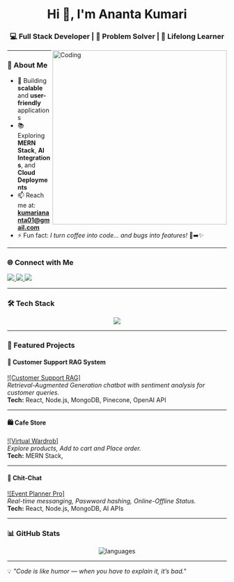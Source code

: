 <h1 align="center">Hi 👋, I'm Ananta Kumari</h1>
<h3 align="center">💻 Full Stack Developer | 🚀 Problem Solver | 🌟 Lifelong Learner</h3>

<img align="right" alt="Coding" width="400" src="https://media.tenor.com/IF2JdxzmyN4AAAAi/coding-girl.gif">

---

### 🌟 About Me  
- 🎯 Building **scalable** and **user-friendly** applications  
- 📚 Exploring **MERN Stack**, **AI Integrations**, and **Cloud Deployments**  
- 📫 Reach me at: **kumariananta01@gmail.com**  
- ⚡ Fun fact: *I turn coffee into code... and bugs into features!* 🐛➡️✨  

---

### 🌐 Connect with Me  
<p align="left">
  <a href="https://linkedin.com/in/ananta-kumari0405" target="blank">
    <img src="https://img.shields.io/badge/LinkedIn-0077B5?style=for-the-badge&logo=linkedin&logoColor=white" />
  </a>
  <a href="https://www.hackerrank.com/kumari_ananta" target="blank">
    <img src="https://img.shields.io/badge/Hackerrank-00EA64?style=for-the-badge&logo=hackerrank&logoColor=white" />
  </a>
  <a href="https://www.leetcode.com/anantakumari_04" target="blank">
    <img src="https://img.shields.io/badge/LeetCode-FFA116?style=for-the-badge&logo=leetcode&logoColor=black" />
  </a>
</p>

---

### 🛠 Tech Stack  
<p align="center">
  <img src="https://skillicons.dev/icons?i=html,css,js,ts,react,nodejs,express,mongodb,python,java,mysql,git,github,figma&perline=8" />
</p>

---

### 📂 Featured Projects  

#### 🚀 Customer Support RAG System  
[![Customer Support RAG]](https://rag-frontend-mauve.vercel.app/)  
*Retrieval-Augmented Generation chatbot with sentiment analysis for customer queries.*  
**Tech:** React, Node.js, MongoDB, Pinecone, OpenAI API  

---

#### 🛍 Cafe Store 
[![Virtual Wardrob]](https://cafe-frontend-sooty.vercel.app/)  
*Explore products, Add to cart and Place order.*  
**Tech:** MERN Stack,   

---

#### 📅 Chit-Chat
[![Event Planner Pro]](https://github.com/anantakumari04/event-planner)  
*Real-time messanging, Paswword hashing, Online-Offline Status.*  
**Tech:** React, Node.js, MongoDB, AI APIs  

---

### 📊 GitHub Stats  
<p align="center">
<!--   <img src="https://github-readme-streak-stats.herokuapp.com/?user=anantakumari04&theme=tokyonight" alt="streak stats" /> -->
</p>
<p align="center">
  <img src="https://github-readme-stats.vercel.app/api/top-langs?username=anantakumari04&show_icons=true&locale=en&layout=compact&theme=tokyonight" alt="languages" />
</p>

---

💡 *"Code is like humor — when you have to explain it, it’s bad."*
